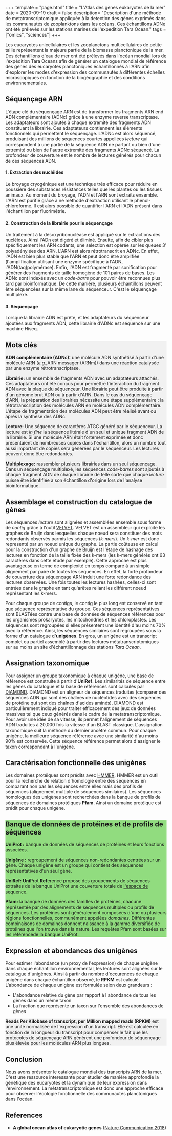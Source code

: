 +++
template = "page.html"
title = "L'Atlas des gènes eukaryotes de la mer"
date =  2020-09-19
draft = false
description= "Description d'une méthode de metatranscriptomique appliquée à la detection des gènes exprimés dans les communautés de zooplanktons dans les océans. Ces échantillons ADNe ont été prélevés sur les stations marines de l'expedition Tara Ocean."
tags = ["omics", "sciences"]
+++


Les eucaryotes unicellulaires et les zooplanctons multicellulaires de petite taille représentent la majeure partie de la biomasse planctonique de la mer. Des échantillons d'eau de mer ont été prélevés dans l'océan mondial lors de l'expédition Tara Oceans afin de générer un catalogue mondial de référence des gènes des eucaryotes planctoniques échantillonnés à l'ARN afin d'explorer les modes d'expression des communautés à différentes échelles microscopiques en fonction de la biogéographie et des conditions environnementales.


## Séquençage ARN

L'étape clé du séquençage ARN est de transformer les fragments ARN end ADN complémentaire (ADNc) grâce à une enzyme reverse transcriptase. Les adaptateurs sont ajoutés à chaque extremité des fragments ADN constituant la librairie. Ces adaptateurs contiennent les éléments fonctionnels qui permettent le séquençage. L'ADNc est alors séquencé, produisant des millions de séquences courtes appellées *lecture* qui correspondent à une partie de la séquence ADN ne partant ou bien d'une extremité ou bien de l'autre extremité des fragments ADNc séquencé. La profondeur de couverture est le nombre de lectures générés pour chacun de ces séquences ADN. 



#### 1. Extraction des nucléides

Le broyage cryogénique est une technique très efficace pour réduire en poussière des substances résistances telles que les plantes ou les tissues animaux. Au moment du broyage, l'ADN et l'ARN sont extraits ensemble. L'ARN est purifié grâce à ne méthode d'extraction utilisant le phenol-chloroforme. Il est alors possible de quantifier l'ARN et l'ADN présent dans l'échantillon par fluorimétrie.


#### 2. Construction de la librairie pour le séquençage

Un traitement à la désoxyribonucléase est appliqué sur le extractions des nucléides. Ainsi l'ADn est digéré et éliminé. Ensuite, afin de cibler plus spécifiquement les ARN codants, une selection est opérée sur les queues 3' polyadénylées des ARN. L'ARN est alors rétrotranscrit en ADNc. En effet, l'ADN est bien plus stable que l'ARN et peut donc être amplifiée (l'amplification utilisant une enzyme spécifique à l'ADN, l'ADN(taq)polymérase). Enfin, l'ADN est fragmenté par sonification pour générer des fragments de taille homogène de 101 paires de bases. Les ADNc sont indexés avec un *code-barre* pour pouvoir être reconnues plus tard par bioinformatique. De cette manière, plusieurs échantillons peuvent être séquencées sur la même lane du séquenceur. C'est le séquençage multiplexé.


#### 3. Séquençage

Lorsque la librairie ADN est prête, et les adaptateurs du séquenceur ajoutées aux fragments ADN, cette librairie d'ADNc est séquencé sur une machine Hiseq.


<div style="background: #f1f1f1 ;">

## Mots clés
**ADN complémentaire (ADNc):** une molécule ADN synthétisé à partir d'une molécule ARN (*e.g.*,ARN messager (ARNm)) dans une réaction catalysée par une enzyme rétrotranscriptase.

**Librairie:** un ensemble de fragments ADN avec un adaptateurs attachés. Ces adaptateurs ont été conçus pour permettre l'interaction du fragment ADN avec la plaque du séquençeur. Une librairie peut être produite à partir d'un génome brut ADN ou à partir d'ARN. Dans le cas du séquençage d'ARN, la préparation des librairies nécessite une étape supplémentaire : la rétrotranscription des molécules ARN en molécules ADN complémentaire. L'étape de fragmentation des molécules ADN peut être réalisé avant ou après la synthèse des ADNc.

**Lecture:**  Une séquence de caractères ATGC généré par le séquenceur. La lecture est *in fine* la séquence litérale d'un seul et unique fragment ADN de la librairie. Si une molécule ARN était fortement exprimée et donc présentaient de nombreuses copies dans l'échantillon, alors un nombre tout aussi important de copies sera générées par le séquenceur. Les lectures peuvent donc être redondantes.

**Multiplexage:** rassembler plusieurs librairies dans un seul séquençage. Dans un séquençage multiplexé, les séquences *code-barres* sont ajoutés à chaque fragment ADN de chaque librairie de telle sorte que chaque *lecture* puisse être identifiée à son échantillon d'origine lors de l'analyse bioinformatique.

</div>


## Assemblage et construction du catalogue de gènes

Les séquences *lecture* sont alignées et assemblées ensemble sous forme de *contig* grâce à l'outil [VELVET](https://www.ebi.ac.uk/~zerbino/velvet/). VELVET est un assembleur qui exploite les graphes de Bruijn dans lesquelles chaque noeud sera constituer des mots redondants observés parmis les séquences (*k-mers*). Un *k-mer* est donc representé par un noeud unique du graphe. La partie coûteuse en calcul pour la construction d'un graphe de Bruijn est l'étape de hashage des lectures en fonction de la taille fixée des k-mers (les k-mers générés ont 63 caractères dans cette étude par exemple). Cette approche est plus avantageuse en terme de complexité en temps comparé à un simple alignement par paire de toutes les séquences. En effet, la forte profondeur de couverture des séquençage ARN induit une forte redondance des lectures observées. Une fois toutes les lectures hashées, celles-ci sont entrées dans le graphe en tant qu'arêtes reliant les différent noeud représentant les k-mers.

Pour chaque groupe de contigs, le contig le plus long est conservé en tant que séquence représentative du groupe. Ces séquences représentatives sont BLASTées contre une base de données de séquences références pour les organismes prokaryotes, les mitochondries et les chloroplastes. Les séquences sont regroupées si elles présentent une identité d'au moins 70% avec la référence. Ainsi, les séquences similaires sont regroupées sous la forme d'un catalogue d'**unigènes**. En gros, un unigène est un transcript complet ou partiel assemblé à partir des lectures métatranscriptomiques sur au moins un site d'échantillonnage des stations *Tara Ocean*.


## Assignation taxonomique

Pour assigner un groupe taxonomique à chaque unigène, une base de référence est construite à partir d'**UniRef**. Les similarités de séquence entre les gènes du catalogue et la base de références sont calculés par [DIAMOND](http://www.diamondsearch.org/index.php). DIAMOND est un aligneur de séquences traduites (comparer des séquences ADN qui sont des chaînes de nucléotides avec des séquences de protéine qui sont des chaînes d'acides aminés). DIAMOND est particulièrement indiqué pour traiter efficacement des jeux de données massives tel que ceux générés dans le cadre de la metatranscriptomique. Pour avoir une idée de sa vitesse, ils permet l'alignement de séquences ADN traduites à 20,000 fois la vitesse d'un BLAST classique. L'assignation taxonomique suit la méthode du dernier ancêtre commun. Pour chaque unigène, la meilleure séquence référence avec une similarité d'au moins 90% est conservée. Cette séquence référence permet alors d'assigner le taxon correspondant à l'unigène.


## Caractérisation fonctionnelle des unigènes

Les domaines protéiques sont prédits avec [HMMER](http://hmmer.org/). HMMER est un outil pour la recherche de relation d'homologie entre des séquences en comparant non pas les séquences entre elles mais des profils de séquences (alignement multiple de séquences similaires). Les séquences homologues des unigènes sont recherchées dans la banque de profils de séquences de domaines protéiques **Pfam**. Ainsi un domaine protéique est prédit pour chaque unigène.


<div style="background: #91DC7F; ">

## Banque de données de protéines et de profils de séquences

**UniProt :** banque de données de séquences de protéines et leurs fonctions associées.

**Unigène :** regroupement de séquences non-redondantes centrées sur un gène. Chaque unigène est un groupe qui contient des séquences représentatives d'un seul gène. 

**UniRef:** **Uni**Prot **Ref**erence propose des groupements de séquences extraites de la banque UniProt une couverture totale de [l'espace de sequence](https://fr.qaz.wiki/wiki/Sequence_space_(evolution)).

**Pfam:** la banque de données des familles de protéines, chacune représentée par des alignements de séquences multiples ou profils de séquences. Les protéines sont généralement composées d'une ou plusieurs régions fonctionnelles, communément appelées *domaines*. Différentes combinaisons de domaines donnent naissance à la gamme diversifiée de protéines que l'on trouve dans la nature. Les requêtes Pfam sont basées sur les référencede la banque UniProt.


</div>

## Expression et abondances des unigènes

Pour estimer l'abondance (un proxy de l'expression) de chaque unigène dans chaque échantillon environnemental, les lectures sont alignées sur le catalogue d'unigènes. Ainsi à partir du nombre d'occurences de chaque unigène dans chaque échantillon observé, le **RPKM** est calculé. L'abondance de chaque unigène est formulée selon deux grandeurs :
* L'abondance relative du gène par rapport à l'abondance de tous les gènes dans un même taxon
* La fraction que représente un taxon sur l'ensemble des abondances de gènes


<div style="background: #f1f1f1 ;">

**Reads Per Kilobase of transcript, per Million mapped reads (RPKM)** est une unité normalisée de l'expression d'un transcript. Elle est calculée en fonction de la longueur du transcript pour compenser le fait que les protocoles de séquençage ARN génèrent une profondeur de séquençage plus élevée pour les molécules ARN plus longues.
</div>


## Conclusion

Nous avons présenter le catalogue mondial des transcripts ARN de la mer. C'est une ressource interessante pour étudier de manière approfondie la génétique des eucaryotes et la dynamique de leur expression dans l'environnement. La métatranscriptomique est donc une approche efficace pour observer l'écologie fonctionnelle des communautés planctoniques dans l'océan.


## References

* **A global ocean atlas of eukaryotic genes** ([Nature Communication 2018](https://doi.org/10.1038/s41467-017-02342-1))